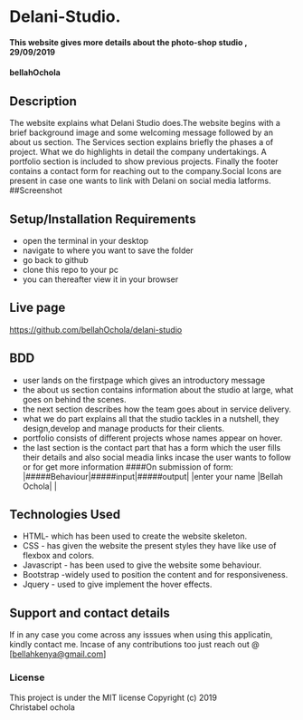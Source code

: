 # Delani-Studio.
#### This website gives more details about the photo-shop studio , 29/09/2019
#### bellahOchola
## Description
The website explains what Delani Studio does.The website begins  with a brief background image and some welcoming message followed by an about us section. The Services section explains briefly the phases a of project. What we do highlights in detail the company undertakings. A portfolio section is included to show previous projects. Finally the footer contains a contact form for reaching out to the company.Social Icons are present in case one wants to link with Delani on social media latforms.
##Screenshot

## Setup/Installation Requirements
* open the terminal in your desktop
* navigate to where you want to save the folder
* go back to github 
* clone this repo to your pc
* you can thereafter view it in your browser
## Live page
https://github.com/bellahOchola/delani-studio
## BDD
* user lands on the firstpage which gives an introductory message
* the about us section contains information about the studio at large, what goes on behind the scenes.
* the next section describes how the team goes about in service delivery.
* what we do part explains all that the studio tackles in a nutshell, they design,develop and manage  products for their clients.
* portfolio consists of different projects whose names appear on hover.
* the last section is the contact part that has a form which the user fills their details and also social meadia links incase the user wants to follow or for get more information
####On submission of form:
|#####Behaviour|#####input|#####output|
|enter your name |Bellah Ochola|      |

## Technologies Used
* HTML- which has been used to create the website skeleton.
* CSS - has given the website the present styles they have like use of flexbox and colors.
* Javascript - has been used to give the website some behaviour.
* Bootstrap -widely used to position the content and for responsiveness.
* Jquery - used to give implement the hover effects.
## Support and contact details
If in any case you come across any isssues when using this applicatin, kindly contact me. Incase of any contributions too just reach out @ [bellahkenya@gmail.com]
### License
This project is under the MIT license
Copyright (c) 2019  
Christabel ochola